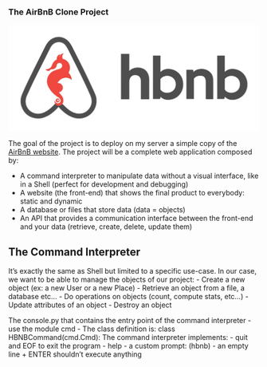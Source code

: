 ### The AirBnB Clone Project
![AirBnB clone](AirBnB.jpg)

The goal of the project is to deploy on my server a simple copy of the [AirBnB website](https://www.airbnb.com/).
The project will be a complete web application composed by:
- A command interpreter to manipulate data without a visual interface, like in a Shell (perfect for development and debugging)
- A website (the front-end) that shows the final product to everybody: static and dynamic
- A database or files that store data (data = objects)
- An API that provides a communication interface between the front-end and your data (retrieve, create, delete, update them)

## The Command Interpreter
It’s exactly the same as Shell but limited to a specific use-case. In our case, we want to be able to manage the objects of our project:
	- Create a new object (ex: a new User or a new Place)
	- Retrieve an object from a file, a database etc…
	- Do operations on objects (count, compute stats, etc…)
	- Update attributes of an object
	- Destroy an object

The console.py that contains the entry point of the command interpreter
	- use the module cmd
	- The class definition is:  class HBNBCommand(cmd.Cmd):
The command interpreter implements:
	- quit and EOF to exit the program
	- help
	- a custom prompt: (hbnb)
	- an empty line + ENTER shouldn’t execute anything
